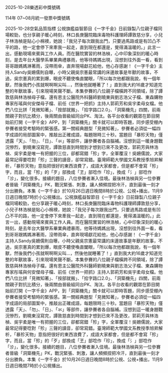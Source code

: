 
2025-10-28樂透彩中獎號碼

                                
114年 07~08月統一發票中獎號碼
                             
2025-10-28空氣品質指標
                              公視旗艦益智節目《一字千金》日前錄製八位親子檔同場較勁，也分享親子暖心時刻，林口長庚醫院臨床毒物科護理師譚敦慈分享，小兒子林浩楨是貼心小棉襖，她說：「我兒子每次跟我出門，只要過馬路或是有凹凸不平的路，他一定會停下來牽我一起走，直到現在都還是，覺得滿溫暖的。」此言一出，感動現場來賓與工作人員。而在醫院實習的林浩楨，心中印象深刻的暖心時刻，是去年台大醫學系畢業典禮暴雨，他等待媽媽出現，沒想到往外面一看，看到哥哥跟媽媽淋著雨，沒帶雨傘，直奔現場獻花給他，他心存感謝！《一字千金》主持人Sandy吳姍儒則自曝，小時父親吳宗憲最常講的床邊故事是年獸的故事，不過，吳宗憲真的累到爆，眼皮不聽使喚直闔眼，「所以每次他都跟我說，有一個年獸，然後我們小孩就啊啊啊尖叫…，然後他就睡著了！」直到我大約16歲才知道完整的年獸故事，引來現場笑聲不斷。本集參賽的八位親子檔橫跨不同領域，除了譚敦慈與林浩楨母子檔，還有恩主公醫院外科醫師劉曉東與劉志浩父子檔、東森購物專家彤瑤與何安傑母子檔、前任《世界一把抓》主持人郭莉芳和吳宇柔母女檔。他們八位比拼「見微知著」、「按部就搬」、「拾字路口2.0」、「洞築機先」四關，前兩關親子對抗比積分，後兩關由晉級組同台PK、淘汰。各平台收看的觀眾在節目開始前打開《一字千金》APP，到「洞築機先」關卡就可以即時答題，同步感受棚內參賽者接受考驗時的緊張感。第一關經典題型「見微知著」，參賽者必須從一幅四字成語的局部圖案中，推敲出正確成語，每題限時三十秒。當題目「暴殄天物」僅透露「天」、「勿」、「日」、「氺」等部件，讓參賽者各自腦補。沒想到這一暖身題戰況慘烈，劉曉東沒寫完，譚敦慈直到時間到才想到已來不及更改，郭莉芳與林浩楨、吳宇柔是唯一有把握的三位，卻都寫錯「殄」字，全軍覆沒！吳姍儒說，大家最常記得要唸對「殄」三聲的讀音，卻常寫錯。臺灣師範大學國文系教授季旭昇解析，「暴殄天物」意指把很好的東西浪費了，成語大家都會，但是都不會寫「殄」字，而且，當「殄」的「歹」部換成「玊」部唸作「珍」，換成「氵」部唸作「沴」，變化很多。接續的題目，八位參賽者漸入佳境。最後林浩楨與另一位參賽者晉級「洞築機先」PK，戰況緊張、刺激，讓人頻頻捏把冷汗，直到最後一刻才分出勝負。本集《一字千金》於10月26日週日晚間8時於公視、公視+播出，11月9日週日晚間7時於小公視播出。公視旗艦益智節目《一字千金》日前錄製八位親子檔同場較勁，也分享親子暖心時刻，林口長庚醫院臨床毒物科護理師譚敦慈分享，小兒子林浩楨是貼心小棉襖，她說：「我兒子每次跟我出門，只要過馬路或是有凹凸不平的路，他一定會停下來牽我一起走，直到現在都還是，覺得滿溫暖的。」此言一出，感動現場來賓與工作人員。而在醫院實習的林浩楨，心中印象深刻的暖心時刻，是去年台大醫學系畢業典禮暴雨，他等待媽媽出現，沒想到往外面一看，看到哥哥跟媽媽淋著雨，沒帶雨傘，直奔現場獻花給他，他心存感謝！《一字千金》主持人Sandy吳姍儒則自曝，小時父親吳宗憲最常講的床邊故事是年獸的故事，不過，吳宗憲真的累到爆，眼皮不聽使喚直闔眼，「所以每次他都跟我說，有一個年獸，然後我們小孩就啊啊啊尖叫…，然後他就睡著了！」直到我大約16歲才知道完整的年獸故事，引來現場笑聲不斷。本集參賽的八位親子檔橫跨不同領域，除了譚敦慈與林浩楨母子檔，還有恩主公醫院外科醫師劉曉東與劉志浩父子檔、東森購物專家彤瑤與何安傑母子檔、前任《世界一把抓》主持人郭莉芳和吳宇柔母女檔。他們八位比拼「見微知著」、「按部就搬」、「拾字路口2.0」、「洞築機先」四關，前兩關親子對抗比積分，後兩關由晉級組同台PK、淘汰。各平台收看的觀眾在節目開始前打開《一字千金》APP，到「洞築機先」關卡就可以即時答題，同步感受棚內參賽者接受考驗時的緊張感。第一關經典題型「見微知著」，參賽者必須從一幅四字成語的局部圖案中，推敲出正確成語，每題限時三十秒。當題目「暴殄天物」僅透露「天」、「勿」、「日」、「氺」等部件，讓參賽者各自腦補。沒想到這一暖身題戰況慘烈，劉曉東沒寫完，譚敦慈直到時間到才想到已來不及更改，郭莉芳與林浩楨、吳宇柔是唯一有把握的三位，卻都寫錯「殄」字，全軍覆沒！吳姍儒說，大家最常記得要唸對「殄」三聲的讀音，卻常寫錯。臺灣師範大學國文系教授季旭昇解析，「暴殄天物」意指把很好的東西浪費了，成語大家都會，但是都不會寫「殄」字，而且，當「殄」的「歹」部換成「玊」部唸作「珍」，換成「氵」部唸作「沴」，變化很多。接續的題目，八位參賽者漸入佳境。最後林浩楨與另一位參賽者晉級「洞築機先」PK，戰況緊張、刺激，讓人頻頻捏把冷汗，直到最後一刻才分出勝負。本集《一字千金》於10月26日週日晚間8時於公視、公視+播出，11月9日週日晚間7時於小公視播出。